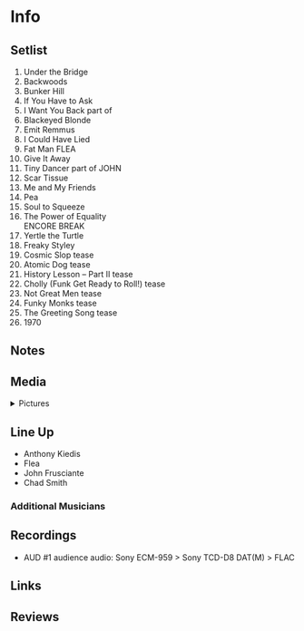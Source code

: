 # Info

## Setlist

1. Under the Bridge
2. Backwoods
3. Bunker Hill
4. If You Have to Ask
5. I Want You Back part of
6. Blackeyed Blonde
7. Emit Remmus
8. I Could Have Lied
9. Fat Man FLEA
10. Give It Away
11. Tiny Dancer part of JOHN
12. Scar Tissue
13. Me and My Friends
14. Pea
15. Soul to Squeeze
16. The Power of Equality
<br>ENCORE BREAK
17. Yertle the Turtle
18. Freaky Styley
19. Cosmic Slop tease
20. Atomic Dog tease
21. History Lesson – Part II tease
22. Cholly (Funk Get Ready to Roll!) tease
23. Not Great Men tease
24. Funky Monks tease
25. The Greeting Song tease
26. 1970

## Notes

## Media 

<details>
  <summary>Pictures</summary>
  <!--<img alt="Setlist" title="Setlist" src="_.jpg" height="200" />-->
</details>

## Line Up

* Anthony Kiedis
* Flea
* John Frusciante
* Chad Smith

### Additional Musicians

## Recordings

* AUD #1 audience audio: Sony ECM-959 > Sony TCD-D8 DAT(M) > FLAC

## Links

## Reviews 
